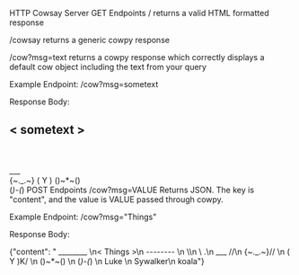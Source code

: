 HTTP Cowsay Server
GET Endpoints
/
returns a valid HTML formatted response

/cowsay
returns a generic cowpy response

/cow?msg=text
returns a cowpy response which correctly displays a default cow object including the text from your query

Example
Endpoint: /cow?msg=sometext

Response Body:

< sometext >
 -------- 
  \
   \
       ___  
     {~._.~}
      ( Y )
     ()~*~()   
     (_)-(_)
POST Endpoints
/cow?msg=VALUE
Returns JSON. The key is "content", and the value is VALUE passed through cowpy.

Example
Endpoint: /cow?msg="Things"

Response Body:

{"content": " ________ \n< Things >\n -------- \n  \\\n   \\          .\n       ___   //\n     {~._.~}// \n      ( Y )K/  \n     ()~*~()   \n     (_)-(_)   \n     Luke    \n     Sywalker\n     koala"}